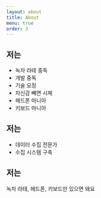 ```yaml
---
layout: about
title: About
menu: true
order: 3
---
```


## 저는

- 녹차 라테 중독
- 개발 중독
- 기술 요정
- 자신감 빼면 시체
- 헤드폰 마니아
- 키보드 마니아

## 저는

- 데이터 수집 전문가
- 수집 시스템 구축

## 저는

녹차 라테, 헤드폰, 키보드만 있으면 돼요  